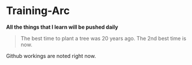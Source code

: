 # Training-Arc

**All the things that I learn will be pushed daily**

> The best time to plant a tree was 20 years ago.
> The 2nd best time is now.

Github workings are noted right now.

